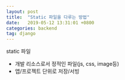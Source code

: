 ```yaml
---
layout: post
title:  "Static 파일을 다루는 방법"
date:   2019-05-12 13:31:01 +0800
categories: backend
tag: django
---
```


static 파일
- 개발 리소스로서 정적인 파일(js, css, image등)
- 앱/프로젝트 단위로 저장/서빙
